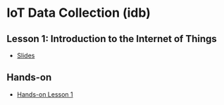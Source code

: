 # IoT Data Collection (idb)

## Lesson 1: Introduction to the Internet of Things
- [Slides](http://www.tamberg.org/fhnw/2020/hs/Idb01Introduction.pdf)

## Hands-on
- [Hands-on Lesson 1](../../../../fhnw-idb-work-01/blob/master/README.md)
